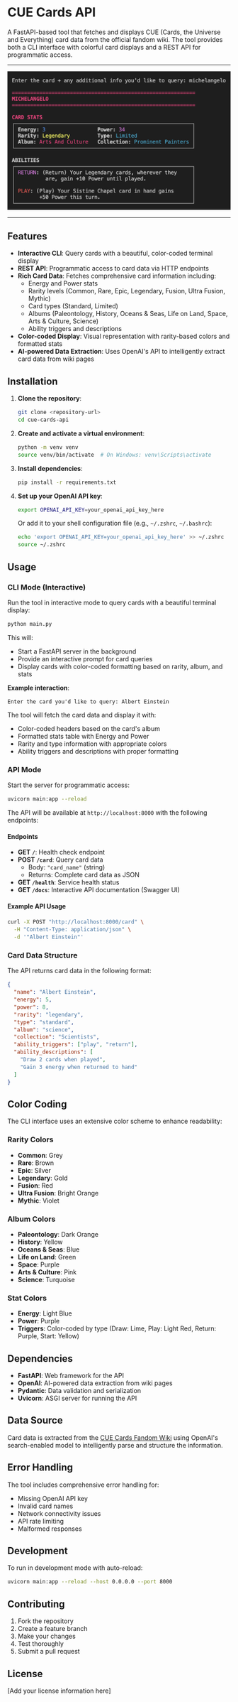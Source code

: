 # CUE Cards API

A FastAPI-based tool that fetches and displays CUE (Cards, the Universe and Everything) card data from the official fandom wiki. The tool provides both a CLI interface with colorful card displays and a REST API for programmatic access.

---

![Tool Screenshot](public/showcase.png)

---

## Features

- **Interactive CLI**: Query cards with a beautiful, color-coded terminal display
- **REST API**: Programmatic access to card data via HTTP endpoints
- **Rich Card Data**: Fetches comprehensive card information including:
  - Energy and Power stats
  - Rarity levels (Common, Rare, Epic, Legendary, Fusion, Ultra Fusion, Mythic)
  - Card types (Standard, Limited)
  - Albums (Paleontology, History, Oceans & Seas, Life on Land, Space, Arts & Culture, Science)
  - Ability triggers and descriptions
- **Color-coded Display**: Visual representation with rarity-based colors and formatted stats
- **AI-powered Data Extraction**: Uses OpenAI's API to intelligently extract card data from wiki pages

## Installation

1. **Clone the repository**:

   ```bash
   git clone <repository-url>
   cd cue-cards-api
   ```

2. **Create and activate a virtual environment**:

   ```bash
   python -m venv venv
   source venv/bin/activate  # On Windows: venv\Scripts\activate
   ```

3. **Install dependencies**:

   ```bash
   pip install -r requirements.txt
   ```

4. **Set up your OpenAI API key**:

   ```bash
   export OPENAI_API_KEY=your_openai_api_key_here
   ```

   Or add it to your shell configuration file (e.g., `~/.zshrc`, `~/.bashrc`):

   ```bash
   echo 'export OPENAI_API_KEY=your_openai_api_key_here' >> ~/.zshrc
   source ~/.zshrc
   ```

## Usage

### CLI Mode (Interactive)

Run the tool in interactive mode to query cards with a beautiful terminal display:

```bash
python main.py
```

This will:

- Start a FastAPI server in the background
- Provide an interactive prompt for card queries
- Display cards with color-coded formatting based on rarity, album, and stats

**Example interaction**:

```
Enter the card you'd like to query: Albert Einstein
```

The tool will fetch the card data and display it with:

- Color-coded headers based on the card's album
- Formatted stats table with Energy and Power
- Rarity and type information with appropriate colors
- Ability triggers and descriptions with proper formatting

### API Mode

Start the server for programmatic access:

```bash
uvicorn main:app --reload
```

The API will be available at `http://localhost:8000` with the following endpoints:

#### Endpoints

- **GET `/`**: Health check endpoint
- **POST `/card`**: Query card data
  - Body: `"card_name"` (string)
  - Returns: Complete card data as JSON
- **GET `/health`**: Service health status
- **GET `/docs`**: Interactive API documentation (Swagger UI)

#### Example API Usage

```bash
curl -X POST "http://localhost:8000/card" \
  -H "Content-Type: application/json" \
  -d '"Albert Einstein"'
```

### Card Data Structure

The API returns card data in the following format:

```json
{
  "name": "Albert Einstein",
  "energy": 5,
  "power": 8,
  "rarity": "legendary",
  "type": "standard",
  "album": "science",
  "collection": "Scientists",
  "ability_triggers": ["play", "return"],
  "ability_descriptions": [
    "Draw 2 cards when played",
    "Gain 3 energy when returned to hand"
  ]
}
```

## Color Coding

The CLI interface uses an extensive color scheme to enhance readability:

### Rarity Colors

- **Common**: Grey
- **Rare**: Brown
- **Epic**: Silver
- **Legendary**: Gold
- **Fusion**: Red
- **Ultra Fusion**: Bright Orange
- **Mythic**: Violet

### Album Colors

- **Paleontology**: Dark Orange
- **History**: Yellow
- **Oceans & Seas**: Blue
- **Life on Land**: Green
- **Space**: Purple
- **Arts & Culture**: Pink
- **Science**: Turquoise

### Stat Colors

- **Energy**: Light Blue
- **Power**: Purple
- **Triggers**: Color-coded by type (Draw: Lime, Play: Light Red, Return: Purple, Start: Yellow)

## Dependencies

- **FastAPI**: Web framework for the API
- **OpenAI**: AI-powered data extraction from wiki pages
- **Pydantic**: Data validation and serialization
- **Uvicorn**: ASGI server for running the API

## Data Source

Card data is extracted from the [CUE Cards Fandom Wiki](https://cards-the-universe-and-everything.fandom.com/) using OpenAI's search-enabled model to intelligently parse and structure the information.

## Error Handling

The tool includes comprehensive error handling for:

- Missing OpenAI API key
- Invalid card names
- Network connectivity issues
- API rate limiting
- Malformed responses

## Development

To run in development mode with auto-reload:

```bash
uvicorn main:app --reload --host 0.0.0.0 --port 8000
```

## Contributing

1. Fork the repository
2. Create a feature branch
3. Make your changes
4. Test thoroughly
5. Submit a pull request

## License

[Add your license information here]

